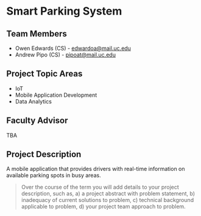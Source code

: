 # Smart Parking System
## Team Members
- Owen Edwards (CS) - edwardoa@mail.uc.edu
- Andrew Pipo (CS) - pipoat@mail.uc.edu
## Project Topic Areas
- IoT
- Mobile Application Development
- Data Analytics
## Faculty Advisor
TBA
## Project Description
A mobile application that provides drivers with real-time information on available parking spots in busy areas.
> Over the course of the term you will add details to your project description, such as, a) a project abstract with problem statement, b) inadequacy of current solutions to problem, c) technical background applicable to problem, d) your project team approach to problem.
